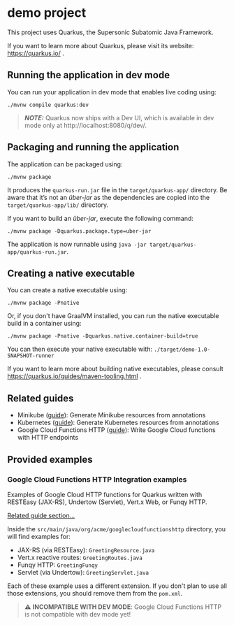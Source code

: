 # demo project

This project uses Quarkus, the Supersonic Subatomic Java Framework.

If you want to learn more about Quarkus, please visit its website: https://quarkus.io/ .

## Running the application in dev mode

You can run your application in dev mode that enables live coding using:

```shell script
./mvnw compile quarkus:dev
```

> **_NOTE:_**  Quarkus now ships with a Dev UI, which is available in dev mode only at http://localhost:8080/q/dev/.

## Packaging and running the application

The application can be packaged using:

```shell script
./mvnw package
```

It produces the `quarkus-run.jar` file in the `target/quarkus-app/` directory. Be aware that it’s not an _über-jar_ as
the dependencies are copied into the `target/quarkus-app/lib/` directory.

If you want to build an _über-jar_, execute the following command:

```shell script
./mvnw package -Dquarkus.package.type=uber-jar
```

The application is now runnable using `java -jar target/quarkus-app/quarkus-run.jar`.

## Creating a native executable

You can create a native executable using:

```shell script
./mvnw package -Pnative
```

Or, if you don't have GraalVM installed, you can run the native executable build in a container using:

```shell script
./mvnw package -Pnative -Dquarkus.native.container-build=true
```

You can then execute your native executable with: `./target/demo-1.0-SNAPSHOT-runner`

If you want to learn more about building native executables, please consult https://quarkus.io/guides/maven-tooling.html
.

## Related guides

- Minikube ([guide](https://quarkus.io/guides/kubernetes)): Generate Minikube resources from annotations
- Kubernetes ([guide](https://quarkus.io/guides/kubernetes)): Generate Kubernetes resources from annotations
- Google Cloud Functions HTTP ([guide](https://quarkus.io/guides/gcp-functions-http)): Write Google Cloud functions with
  HTTP endpoints

## Provided examples

### Google Cloud Functions HTTP Integration examples

Examples of Google Cloud HTTP functions for Quarkus written with RESTEasy (JAX-RS), Undertow (Servlet), Vert.x Web, or
Funqy HTTP.

[Related guide section...](https://quarkus.io/guides/gcp-functions-http#creating-the-endpoints)

Inside the `src/main/java/org/acme/googlecloudfunctionshttp` directory, you will find examples for:

- JAX-RS (via RESTEasy): `GreetingResource.java`
- Vert.x reactive routes: `GreetingRoutes.java`
- Funqy HTTP: `GreetingFunqy`
- Servlet (via Undertow): `GreetingServlet.java`

Each of these example uses a different extension. If you don't plan to use all those extensions, you should remove them
from the `pom.xml`.

> :warning: **INCOMPATIBLE WITH DEV MODE**: Google Cloud Functions HTTP is not compatible with dev mode yet!
